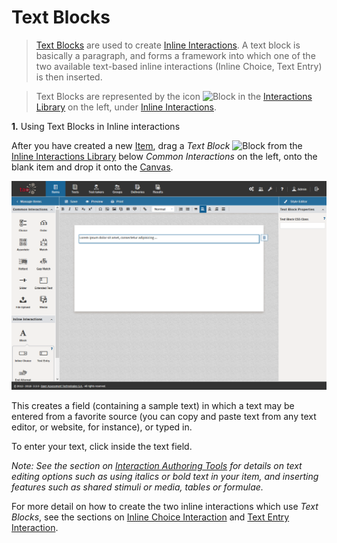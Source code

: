 # Text Blocks

>[Text Blocks](../appendix/glossary.md#text-block) are used to create [Inline Interactions](../appendix/glossary.md#inline-interactions). A text block is basically a paragraph, and forms a framework into which one of the two available text-based inline interactions (Inline Choice, Text Entry) is then inserted.

> Text Blocks are represented by the icon ![Block](../resourse/_icons/font.png) in the [Interactions Library](../appendix/glossary.md#interactions-library) on the left, under [Inline Interactions](../appendix/glossary.md#inline-interactions).

   
**1.** Using Text Blocks in Inline interactions

After you have created a new [Item](../appendix/glossary.md#item), drag a *Text Block*  ![Block](../resourse/_icons/font.png) from the [Inline Interactions Library](../appendix/glossary.md#inline-interactions-library) below *Common Interactions* on the left, onto the blank item and drop it onto the [Canvas](../appendix/glossary.md#canvas).


![Text Block](../resources/backend/items/authoring-86.png)

This creates a field (containing a sample text) in which a text may be entered from a favorite source (you can copy and paste text from any text editor, or website, for instance), or typed in.

To enter your text, click inside the text field.

*Note: See the section on [Interaction Authoring Tools](../interactions/interaction-authoring-tools.md) for details on text editing options such as using italics or bold text in your item, and inserting features such as shared stimuli or media, tables or formulae.*

For more detail on how to create the two inline interactions which use *Text Blocks*, see the sections on [Inline Choice Interaction](../interactions/inline-choice-interaction.md) and [Text Entry Interaction](../interactions/text-entry-interaction.md).
